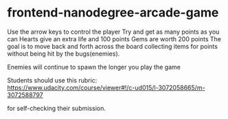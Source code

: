 frontend-nanodegree-arcade-game
===============================

Use the arrow keys to control the player
Try and get as many points as you can
  Hearts give an extra life and 100 points
  Gems are worth 200 points
The goal is to move back and forth across the board collecting items for points without being hit by the bugs(enemies).

Enemies will continue to spawn the longer you play the game


Students should use this rubric: https://www.udacity.com/course/viewer#!/c-ud015/l-3072058665/m-3072588797

for self-checking their submission.
